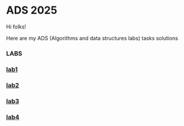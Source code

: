 # ADS 2025

Hi folks!

Here are my ADS (Algorithms and data structures labs) tasks solutions

### LABS

### [lab1](./lab1/)

### [lab2](./lab2/)

### [lab3](./lab3/)

### [lab4](./lab4/)